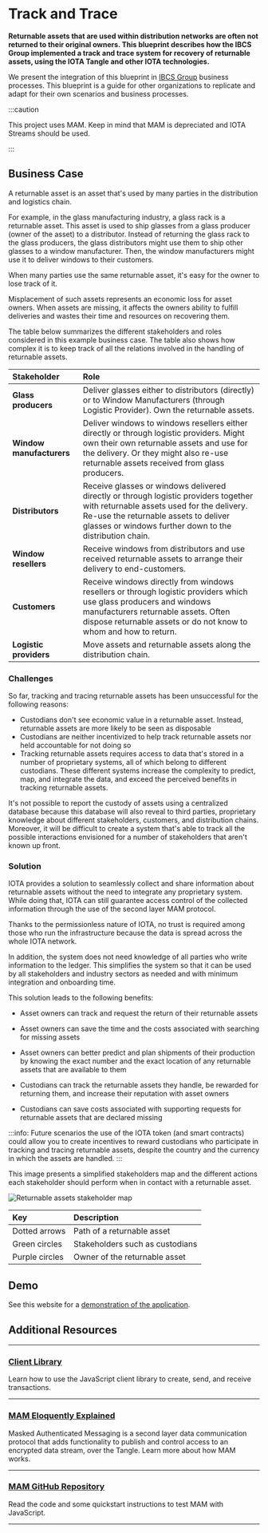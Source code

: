 # Track and Trace

**Returnable assets that are used within distribution networks are often not returned to their original owners. This blueprint describes how the IBCS Group implemented a track and trace system for recovery of returnable assets, using the IOTA Tangle and other IOTA technologies.**

We present the integration of this blueprint in [IBCS Group](https://www.ibcsgroup.com/) business processes. This blueprint is a guide for other organizations to replicate and adapt for their own scenarios and business processes.

:::caution

This project uses MAM. Keep in mind that MAM is depreciated and IOTA Streams should be used.

:::

## Business Case

A returnable asset is an asset that's used by many parties in the distribution and logistics chain.

For example, in the glass manufacturing industry, a glass rack is a returnable asset. This asset is used to ship glasses from a glass producer (owner of the asset) to a distributor. Instead of returning the glass rack to the glass producers, the glass distributors might use them to ship other glasses to a window manufacturer. Then, the window manufacturers might use it to deliver windows to their customers.

When many parties use the same returnable asset, it's easy for the owner to lose track of it.

Misplacement of such assets represents an economic loss for asset owners. When assets are missing, it affects the owners ability to fulfill deliveries and wastes their time and resources on recovering them. 

The table below summarizes the different stakeholders and roles considered in this example business case. The table also shows how complex it is to keep track of all the relations involved in the handling of returnable assets.

| **Stakeholder**       | **Role** |
|:---------------|:--------|
| **Glass producers** | Deliver glasses either to distributors (directly) or to Window Manufacturers (through Logistic Provider). Own the returnable assets. |
| **Window manufacturers** | Deliver windows to windows resellers either directly or through logistic providers. Might own their own returnable assets and use for the delivery. Or they might also re-use returnable assets received from glass producers.  |
| **Distributors**   | Receive glasses or windows delivered directly or through logistic providers together with returnable assets used for the delivery. Re-use the returnable assets to deliver glasses or windows further down to the distribution chain.  | 
| **Window resellers**   | Receive windows from distributors and use received returnable assets to arrange their delivery to end-customers. | 
| **Customers**    | Receive windows directly from windows resellers or through logistic providers which use glass producers and windows manufacturers returnable assets. Often dispose returnable assets or do not know to whom and how to return.  | 
| **Logistic providers**   | Move assets and returnable assets along the distribution chain.  | 

### Challenges

So far, tracking and tracing returnable assets has been unsuccessful for the following reasons: 

- Custodians don't see economic value in a returnable asset. Instead, returnable assets are more likely to be seen as disposable
- Custodians are neither incentivized to help track returnable assets nor held accountable for not doing so
- Tracking returnable assets requires access to data that's stored in a number of proprietary systems, all of which belong to different custodians. These different systems increase the complexity to predict, map, and integrate the data, and exceed the perceived benefits in tracking returnable assets.

It's not possible to report the custody of assets using a centralized database because this database will also reveal to third parties, proprietary knowledge about different stakeholders, customers, and distribution chains. Moreover, it will be difficult to create a system that's able to track all the possible interactions envisioned for a number of stakeholders that aren't known up front.

### Solution

IOTA provides a solution to seamlessly collect and share information about returnable assets without the need to integrate any proprietary system. While doing that, IOTA can still guarantee access control of the collected information through the use of the second layer MAM protocol.

Thanks to the permissionless nature of IOTA, no trust is required among those who run the infrastructure because the data is spread across the whole IOTA network. 

In addition, the system does not need knowledge of all parties who write information to the ledger. This simplifies the system so that it can be used by all stakeholders and industry sectors as needed and with minimum integration and onboarding time.

This solution leads to the following benefits: 

- Asset owners can track and request the return of their returnable assets

- Asset owners can save the time and the costs associated with searching for missing assets

- Asset owners can better predict and plan shipments of their production by knowing the exact number and the exact location of any returnable assets that are available to them

- Custodians can track the returnable assets they handle, be rewarded for returning them, and increase their reputation with asset owners

- Custodians can save costs associated with supporting requests for returnable assets that are declared missing

:::info:
Future scenarios the use of the IOTA token (and smart contracts) could allow you to create incentives to reward custodians who participate in tracking and tracing returnable assets, despite the country and the currency in which the assets are handled.
:::

This image presents a simplified stakeholders map and the different actions each stakeholder should perform when in contact with a returnable asset.

![Returnable assets stakeholder map](/img/blueprints/track-and-trace-returnable-assets-stakeholders.png)

|**Key**|**Description**|
|:---|:---|
|Dotted arrows| Path of a returnable asset|
|Green circles| Stakeholders such as custodians|
|Purple circles| Owner of the returnable asset| 

## Demo

See this website for a [demonstration of the application](http://tradedemo.iota.org).
 	 	 
## Additional Resources

---------------
### [Client Library](https://wiki.iota.org/iota.rs/welcome)

Learn how to use the JavaScript client library to create, send, and receive transactions.

---
### [MAM Eloquently Explained](https://blog.iota.org/introducing-masked-authenticated-messaging-e55c1822d50e)

Masked Authenticated Messaging is a second layer data communication protocol that adds functionality to publish and control access to an encrypted data stream, over the Tangle. Learn more about how MAM works.

---
### [MAM GitHub Repository](https://github.com/iotaledger/mam.js)

Read the code and some quickstart instructions to test MAM with JavaScript.

---------------

